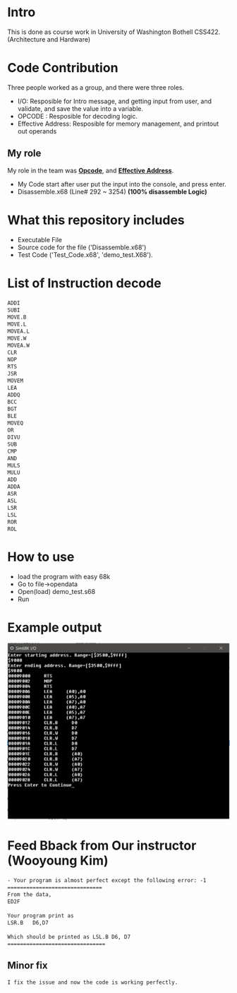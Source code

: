 # Intro
This is done as course work in University of Washington Bothell CSS422. (Architecture and Hardware)

# Code Contribution
Three people worked as a group, and there were three roles.
- I/O: Resposible for Intro message, and getting input from user, and validate, and save the value into a variable.
- OPCODE : Resposible for decoding logic.
- Effective Address: Resposible for memory management, and printout out operands

## My role
My role in the team was <b><u>Opcode</b></u>, and <b><u>Effective Address</b></u>.
- My Code start after user put the input into the console, and press enter.
- Disassemble.x68 (Line# 292 ~ 3254) <b>(100% disassemble Logic)</b>

# What this repository includes
- Executable File
- Source code for the file ('Disassemble.x68')
- Test Code ('Test_Code.x68', 'demo_test.X68').

# List of Instruction decode
```
ADDI         
SUBI          
MOVE.B
MOVE.L
MOVEA.L
MOVE.W
MOVEA.W
CLR
NOP
RTS
JSR
MOVEM
LEA
ADDQ
BCC
BGT
BLE
MOVEQ
OR
DIVU
SUB
CMP
AND
MULS
MULU
ADD
ADDA
ASR
ASL
LSR
LSL
ROR
ROL
```

# How to use
- load the program with easy 68k
- Go to file->opendata
- Open(load) demo_test.s68
- Run
# Example output
![Alt text](./Picture/Example_output.png "Example Output")

# Feed Bback from Our instructor (Wooyoung Kim)
```
- Your program is almost perfect except the following error: -1
==============================
From the data,
ED2F   

Your program print as
LSR.B	D6,D7

Which should be printed as LSL.B D6, D7
===============================
```
## Minor fix
```
I fix the issue and now the code is working perfectly.
```